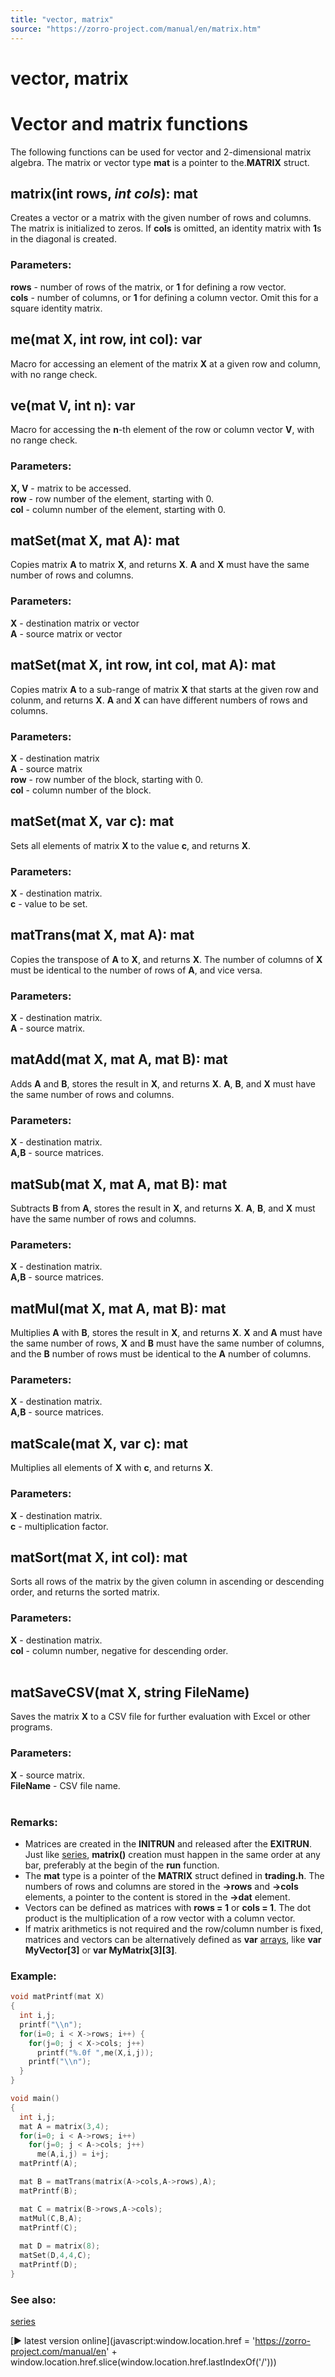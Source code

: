 ```yaml
---
title: "vector, matrix"
source: "https://zorro-project.com/manual/en/matrix.htm"
---
```


# vector, matrix

# Vector and matrix functions

The following functions can be used for vector and 2-dimensional matrix algebra. The matrix or vector type **mat** is a pointer to the.**MATRIX** struct.

## matrix(int rows, _int cols_): mat

Creates a vector or a matrix with the given number of rows and columns. The matrix is initialized to zeros. If **cols** is omitted, an identity matrix with **1**s in the diagonal is created.

### Parameters:

**rows** - number of rows of the matrix, or **1** for defining a row vector.  
**cols** - number of columns, or **1** for defining a column vector. Omit this for a square identity matrix.

## me(mat X, int row, int col): var

Macro for accessing an element of the matrix **X** at a given row and column, with no range check.

## ve(mat V, int n): var

Macro for accessing the **n**\-th element of the row or column vector **V**, with no range check.

### Parameters:

**X, V** - matrix to be accessed.  
**row** - row number of the element, starting with 0.  
**col** - column number of the element, starting with 0.

## matSet(mat X, mat A): mat

Copies matrix **A** to matrix **X**, and returns **X**. **A** and **X** must have the same number of rows and columns.

### Parameters:

**X** - destination matrix or vector  
**A** - source matrix or vector

## matSet(mat X, int row, int col, mat A): mat

Copies matrix **A** to a sub-range of matrix **X** that starts at the given row and colunm, and returns **X**. **A** and **X** can have different numbers of rows and columns.

### Parameters:

**X** - destination matrix  
**A** - source matrix  
**row** - row number of the block, starting with 0.  
**col** - column number of the block.

## matSet(mat X, var c): mat

Sets all elements of matrix **X** to the value **c**, and returns **X**.

### Parameters:

**X** - destination matrix.  
**c** - value to be set.

## matTrans(mat X, mat A): mat

Copies the transpose of **A** to **X**, and returns **X**. The number of columns of **X** must be identical to the number of rows of **A**, and vice versa.

### Parameters:

**X** - destination matrix.  
**A** - source matrix.

## matAdd(mat X, mat A, mat B): mat

Adds **A** and **B**, stores the result in **X**, and returns **X**. **A**, **B**, and **X** must have the same number of rows and columns.

### Parameters:

**X** - destination matrix.  
**A,B** - source matrices.

## matSub(mat X, mat A, mat B): mat

Subtracts **B** from **A**, stores the result in **X**, and returns **X**. **A**, **B**, and **X** must have the same number of rows and columns.

### Parameters:

**X** - destination matrix.  
**A,B** - source matrices.

## matMul(mat X, mat A, mat B): mat

Multiplies **A** with **B**, stores the result in **X**, and returns **X**. **X** and **A** must have the same number of rows, **X** and **B** must have the same number of columns, and the **B** number of rows must be identical to the **A** number of columns.

### Parameters:

**X** - destination matrix.  
**A,B** - source matrices.

## matScale(mat X, var c): mat

Multiplies all elements of **X** with **c**, and returns **X**.

### Parameters:

**X** - destination matrix.  
**c** - multiplication factor.

## matSort(mat X, int col): mat

Sorts all rows of the matrix by the given column in ascending or descending order, and returns the sorted matrix.

### Parameters:

**X** - destination matrix.  
**col** - column number, negative for descending order.  
 

## matSaveCSV(mat X, string FileName)

Saves the matrix **X** to a CSV file for further evaluation with Excel or other programs.

### Parameters:

**X** - source matrix.  
**FileName** - CSV file name.   
   

### Remarks:

*   Matrices are created in the **INITRUN** and released after the **EXITRUN**. Just like [series](091_series.md), **matrix()** creation must happen in the same order at any bar, preferably at the begin of the **run** function.
*   The **mat** type is a pointer of the **MATRIX** struct defined in **trading.h**. The numbers of rows and columns are stored in the **\->rows** and **\->cols** elements, a pointer to the content is stored in the **\->dat** element.
*   Vectors can be defined as matrices with **rows = 1** or **cols = 1**. The dot product is the multiplication of a row vector with a column vector.
*   If matrix arithmetics is not required and the row/column number is fixed, matrices and vectors can be alternatively defined as **var** [arrays](array.md), like **var MyVector\[3\]** or **var MyMatrix\[3\]\[3\]**.

### Example:

```c
void matPrintf(mat X)
{
  int i,j;
  printf("\\n");
  for(i=0; i < X->rows; i++) {
    for(j=0; j < X->cols; j++)
      printf("%.0f ",me(X,i,j));
    printf("\\n");
  }
}

void main()
{
  int i,j;
  mat A = matrix(3,4);
  for(i=0; i < A->rows; i++)
    for(j=0; j < A->cols; j++)
      me(A,i,j) = i+j;
  matPrintf(A);

  mat B = matTrans(matrix(A->cols,A->rows),A);
  matPrintf(B);

  mat C = matrix(B->rows,A->cols);
  matMul(C,B,A);
  matPrintf(C);
  
  mat D = matrix(8);
  matSet(D,4,4,C);
  matPrintf(D);
}
```

### See also:

[series](091_series.md)

[► latest version online](javascript:window.location.href = 'https://zorro-project.com/manual/en' + window.location.href.slice\(window.location.href.lastIndexOf\('/'\)\))